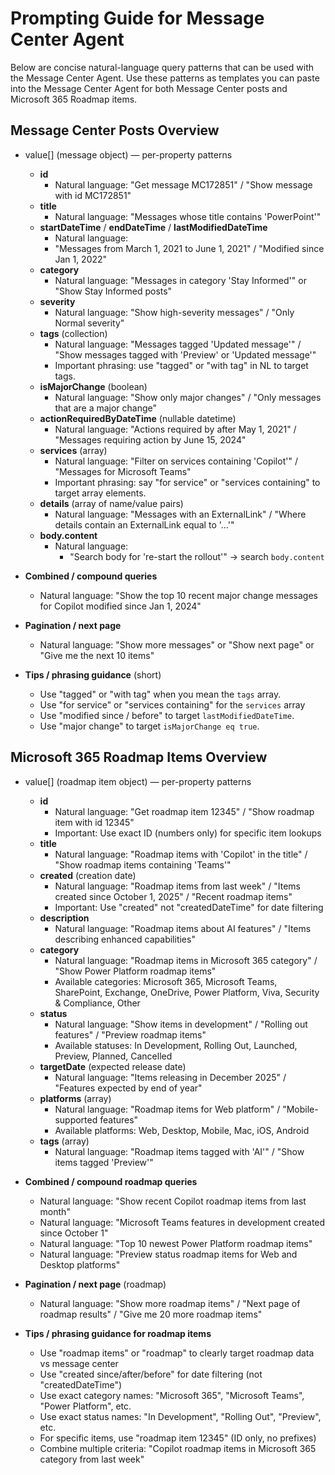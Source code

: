 # Prompting Guide for Message Center Agent

Below are concise natural-language query patterns that can be used with the Message Center Agent. Use these patterns as templates you can paste into the Message Center Agent for both Message Center posts and Microsoft 365 Roadmap items.

## Message Center Posts Overview
- value[] (message object) — per-property patterns
  - **id**
    - Natural language: "Get message MC172851" / "Show message with id MC172851"
  - **title**
    - Natural language: "Messages whose title contains 'PowerPoint'" 
  - **startDateTime** / **endDateTime** / **lastModifiedDateTime**
    - Natural language: 
    - "Messages from March 1, 2021 to June 1, 2021" / "Modified since Jan 1, 2022"
  - **category**
    - Natural language: "Messages in category 'Stay Informed'" or "Show Stay Informed posts"
  - **severity**
    - Natural language: "Show high-severity messages" / "Only Normal severity"
  - **tags** (collection)
    - Natural language: "Messages tagged 'Updated message'" / "Show messages tagged with 'Preview' or 'Updated message'"
    - Important phrasing: use "tagged" or "with tag" in NL to target tags.
  - **isMajorChange** (boolean)
    - Natural language: "Show only major changes" / "Only messages that are a major change"
  - **actionRequiredByDateTime** (nullable datetime)
    - Natural language: "Actions required by after May 1, 2021" / "Messages requiring action by June 15, 2024"
  - **services** (array)
    - Natural language: "Filter on services containing 'Copilot'" / "Messages for Microsoft Teams"
    - Important phrasing: say "for service" or "services containing" to target array elements.
  - **details** (array of name/value pairs)
    - Natural language: "Messages with an ExternalLink" / "Where details contain an ExternalLink equal to '...'"
  - **body.content**
    - Natural language:
      - "Search body for 're-start the rollout'" -> search `body.content`
  
- **Combined / compound queries**
  - Natural language: "Show the top 10 recent major change messages for Copilot modified since Jan 1, 2024"

- **Pagination / next page**
  - Natural language: "Show more messages" or "Show next page" or "Give me the next 10 items"

- **Tips / phrasing guidance** (short)
  - Use "tagged" or "with tag" when you mean the `tags` array.
  - Use "for service" or "services containing" for the `services` array 
  - Use "modified since / before" to target `lastModifiedDateTime`.
  - Use "major change" to target `isMajorChange eq true`.

## Microsoft 365 Roadmap Items Overview
- value[] (roadmap item object) — per-property patterns
  - **id**
    - Natural language: "Get roadmap item 12345" / "Show roadmap item with id 12345"
    - Important: Use exact ID (numbers only) for specific item lookups
  - **title**
    - Natural language: "Roadmap items with 'Copilot' in the title" / "Show roadmap items containing 'Teams'"
  - **created** (creation date)
    - Natural language: "Roadmap items from last week" / "Items created since October 1, 2025" / "Recent roadmap items"
    - Important: Use "created" not "createdDateTime" for date filtering
  - **description**
    - Natural language: "Roadmap items about AI features" / "Items describing enhanced capabilities"
  - **category** 
    - Natural language: "Roadmap items in Microsoft 365 category" / "Show Power Platform roadmap items"
    - Available categories: Microsoft 365, Microsoft Teams, SharePoint, Exchange, OneDrive, Power Platform, Viva, Security & Compliance, Other
  - **status**
    - Natural language: "Show items in development" / "Rolling out features" / "Preview roadmap items"
    - Available statuses: In Development, Rolling Out, Launched, Preview, Planned, Cancelled
  - **targetDate** (expected release date)
    - Natural language: "Items releasing in December 2025" / "Features expected by end of year"
  - **platforms** (array)
    - Natural language: "Roadmap items for Web platform" / "Mobile-supported features"
    - Available platforms: Web, Desktop, Mobile, Mac, iOS, Android
  - **tags** (array)
    - Natural language: "Roadmap items tagged with 'AI'" / "Show items tagged 'Preview'"

- **Combined / compound roadmap queries**
  - Natural language: "Show recent Copilot roadmap items from last month"
  - Natural language: "Microsoft Teams features in development created since October 1"
  - Natural language: "Top 10 newest Power Platform roadmap items"
  - Natural language: "Preview status roadmap items for Web and Desktop platforms"

- **Pagination / next page** (roadmap)
  - Natural language: "Show more roadmap items" / "Next page of roadmap results" / "Give me 20 more roadmap items"

- **Tips / phrasing guidance for roadmap items**
  - Use "roadmap items" or "roadmap" to clearly target roadmap data vs message center
  - Use "created since/after/before" for date filtering (not "createdDateTime")
  - Use exact category names: "Microsoft 365", "Microsoft Teams", "Power Platform", etc.
  - Use exact status names: "In Development", "Rolling Out", "Preview", etc.
  - For specific items, use "roadmap item 12345" (ID only, no prefixes)
  - Combine multiple criteria: "Copilot roadmap items in Microsoft 365 category from last week"

